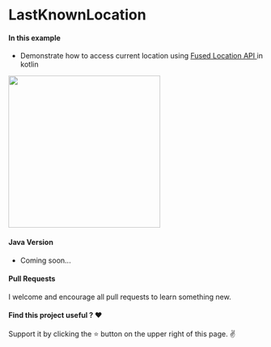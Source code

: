 # LastKnownLocation

#### In this example
* Demonstrate how to access current location using [Fused Location API ](https://developer.android.com/training/location/retrieve-current.html) in kotlin


<img src="https://github.com/pranaypatel512/KotlinLastKnownLocation/blob/master/images/kotlin_last_know_location_play_service_new.gif" width="300" >


#### Java Version
* Coming soon...

#### Pull Requests

I welcome and encourage all pull requests to learn something new.

#### Find this project useful ? ❤️

Support it by clicking the ⭐️ button on the upper right of this page. ✌️
